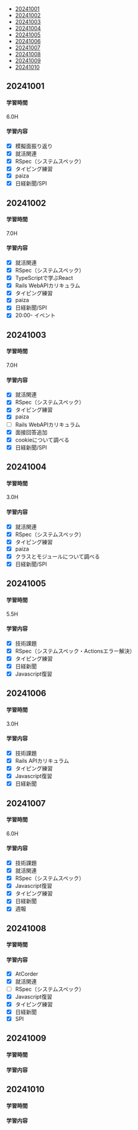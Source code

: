 - [20241001](https://github.com/nakayama-bird/TIL/blob/main/2024_10.md#20241001)
- [20241002](https://github.com/nakayama-bird/TIL/blob/main/2024_10.md#20241002)
- [20241003](https://github.com/nakayama-bird/TIL/blob/main/2024_10.md#20241003)
- [20241004](https://github.com/nakayama-bird/TIL/blob/main/2024_10.md#20241004)
- [20241005](https://github.com/nakayama-bird/TIL/blob/main/2024_10.md#20241005)
- [20241006](https://github.com/nakayama-bird/TIL/blob/main/2024_10.md#20241006)
- [20241007](https://github.com/nakayama-bird/TIL/blob/main/2024_10.md#20241007)
- [20241008](https://github.com/nakayama-bird/TIL/blob/main/2024_10.md#20241008)
- [20241009](https://github.com/nakayama-bird/TIL/blob/main/2024_10.md#20241009)
- [20241010](https://github.com/nakayama-bird/TIL/blob/main/2024_10.md#20241010)

## 20241001
#### 学習時間
6.0H
#### 学習内容
- [X] 模擬面振り返り
- [X] 就活関連
- [X] RSpec（システムスペック）
- [X] タイピング練習
- [X] paiza
- [X] 日経新聞/SPI
## 20241002
#### 学習時間
7.0H
#### 学習内容
- [X] 就活関連
- [X] RSpec（システムスペック）
- [X] TypeScriptで学ぶReact
- [X] Rails WebAPIカリキュラム
- [X] タイピング練習
- [X] paiza
- [X] 日経新聞/SPI
- [X] 20:00- イベント
## 20241003
#### 学習時間
7.0H
#### 学習内容
- [X] 就活関連
- [X] RSpec（システムスペック）
- [X] タイピング練習
- [X] paiza
- [ ] Rails WebAPIカリキュラム
- [X] 面接回答追加
- [X] cookieについて調べる
- [X] 日経新聞/SPI
## 20241004
#### 学習時間
3.0H
#### 学習内容
- [X] 就活関連
- [X] RSpec（システムスペック）
- [X] タイピング練習
- [X] paiza
- [X] クラスとモジュールについて調べる
- [X] 日経新聞/SPI
## 20241005
#### 学習時間
5.5H
#### 学習内容
- [X] 技術課題
- [X] RSpec（システムスペック・Actionsエラー解決）
- [X] タイピング練習
- [X] 日経新聞
- [X] Javascript復習
## 20241006
#### 学習時間
3.0H
#### 学習内容
- [X] 技術課題
- [X] Rails APIカリキュラム
- [X] タイピング練習
- [X] Javascript復習
- [X] 日経新聞
## 20241007
#### 学習時間
6.0H
#### 学習内容
- [X] 技術課題
- [X] 就活関連
- [X] RSpec（システムスペック）
- [X] Javascript復習
- [X] タイピング練習
- [X] 日経新聞
- [X] 週報
## 20241008
#### 学習時間

#### 学習内容
- [X] AtCorder
- [X] 就活関連
- [ ] RSpec（システムスペック）
- [X] Javascript復習
- [X] タイピング練習
- [X] 日経新聞
- [X] SPI
## 20241009
#### 学習時間

#### 学習内容
## 20241010
#### 学習時間

#### 学習内容
